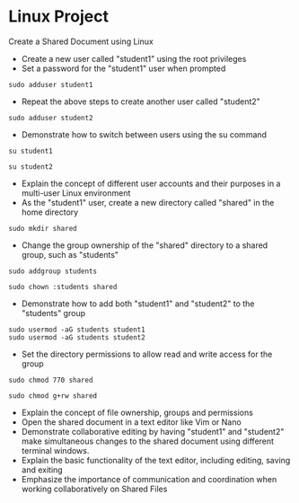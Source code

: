 # Linux Project

Create a Shared Document using Linux

- Create a new user called "student1" using the root privileges
- Set a password for the "student1" user when prompted

```
sudo adduser student1
```
- Repeat the above steps to create another user called "student2"

```
sudo adduser student2
```

- Demonstrate how to switch between users using the su command

```
su student1
```

```
su student2
```

- Explain the concept of different user accounts and their purposes in a multi-user Linux environment
- As the "student1" user, create a new directory called "shared" in the home directory

```
sudo mkdir shared
```

- Change the group ownership of the "shared" directory to a shared group, such as "students"

```
sudo addgroup students
```
```
sudo chown :students shared
```

- Demonstrate how to add both "student1" and "student2" to the "students" group

```
sudo usermod -aG students student1
sudo usermod -aG students student2
```

- Set the directory permissions to allow read and write access for the group
```
sudo chmod 770 shared
```
```
sudo chmod g+rw shared
```
- Explain the concept of file ownership, groups and permissions
- Open the shared document in a text editor like Vim or Nano
- Demonstrate collaborative editing by having "student1" and "student2" make simultaneous changes to the shared document using different terminal windows.
- Explain the basic functionality of the text editor, including editing, saving and exiting
- Emphasize the importance of communication and coordination when working collaboratively on Shared Files